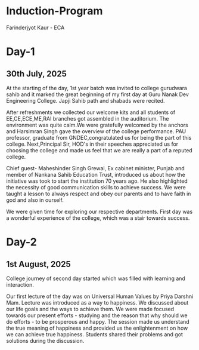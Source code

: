 # Induction-Program
Farinderjyot Kaur - ECA
# Day-1
## 30th July, 2025
At the starting of the day, 1st year batch was invited to college gurudwara sahib and it marked the great beginning of my first day at Guru Nanak Dev Engineering College. Japji Sahib path and shabads were recited. 

After refreshments we collected our welcome kits and all students of EE,CE,ECE,ME,RAI branches got assembled in the auditorium. The environment was quite calm.We were gratefully welcomed by the anchors and Harsimran Singh gave the overview of the college performance. PAU professor, graduate from GNDEC,congratulated us for being the part of this college. Next,Principal Sir, HOD's in their speeches appreciated us for choosing the college and made us feel that we are really a part of a reputed college. 

Chief guest- Maheshinder Singh Grewal, Ex cabinet minister, Punjab and member of Nankana Sahib Education Trust, introduced us about how the initiative was took to start the institution 70 years ago. He also highlighted the necessity of good communication skills to achieve success. We were taught a lesson to always respect and obey our parents and to have faith in god and also in ourself. 

We were given time for exploring our respective departments. First day was a wonderful experience of the college, which was a stair towards success. 

# Day-2
## 1st August, 2025
College journey of second day started which was filled with learning and interaction.

Our first lecture of the day was on Universal Human Values by Priya Darshni Mam. Lecture was introduced as a way to happiness. We discussed about our life goals and the ways to achieve them. We were made focused towards our present efforts - studying and the reason that why should we do efforts - to be prosperous and happy. The session made us understand the true meaning of happiness and provided us the enlightenment on how we can achieve true happiness. Students shared their problems and got solutions during the discussion. 
